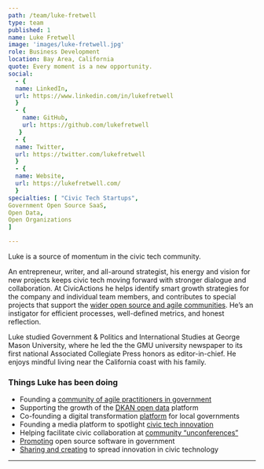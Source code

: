 ```yaml
---
path: /team/luke-fretwell
type: team
published: 1
name: Luke Fretwell
image: 'images/luke-fretwell.jpg'
role: Business Development
location: Bay Area, California
quote: Every moment is a new opportunity.
social: 
  - {
  name: LinkedIn,
  url: https://www.linkedin.com/in/lukefretwell
  }
  - {
    name: GitHub,
    url: https://github.com/lukefretwell
   }
  - {
  name: Twitter,
  url: https://twitter.com/lukefretwell
  }
  - {
  name: Website,
  url: https://lukefretwell.com/
  }
specialties: [ "Civic Tech Startups",
Government Open Source SaaS,
Open Data,
Open Organizations
]

---
```

Luke is a source of momentum in the civic tech community. 

An entrepreneur, writer, and all-around strategist, his energy and vision for new projects keeps civic tech moving forward with stronger dialogue and collaboration. At CivicActions he helps identify smart growth strategies for the company and individual team members, and contributes to special projects that support the [wider open source and agile communities](https://civicactions.com/communities/). He’s an instigator for efficient processes, well-defined metrics, and honest reflection.

Luke studied Government & Politics and International Studies at George Mason University, where he led the the GMU university newspaper to its first national Associated Collegiate Press honors as editor-in-chief. He enjoys mindful living near the California coast with his family.




### Things Luke has been doing
* Founding a [community of agile practitioners in government](https://www.agilegovleaders.org/)
* Supporting the growth of the [DKAN open data](https://getdkan.org/about/) platform
* Co-founding a digital transformation [platform](https://proudcity.com/) for local governments
* Founding a media platform to spotlight [civic tech innovation](https://govfresh.com/)
* Helping facilitate civic collaboration at [community “unconferences”](http://citycamp.com/)
* [Promoting](http://opensourceforamerica.org/) open source software in government
* [Sharing and creating](http://lukefretwell.com/) to spread innovation in civic technology


-------------------------------

